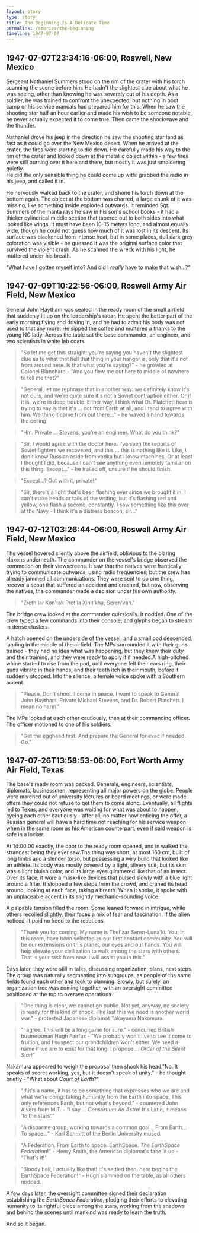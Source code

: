 ```yaml
---
layout: story
type: story
title: The Beginning Is A Delicate Time
permalink: /stories/the-beginning
timeline: 1947-07-07
---
```

## 1947-07-07T23:34:16-06:00, Roswell, New Mexico

Sergeant Nathaniel Summers stood on the rim of the crater with his torch scanning the scene before him. He hadn't the slightest clue about what he was seeing, other than knowing he was severely out of his depth. As a soldier, he was trained to confront the unexpected, but nothing in boot camp or his service manuals had prepared him for this. When he saw the shooting star half an hour earlier and made his wish to be someone notable, he never actually expected it to come true. Then came the shockwave and the thunder.

Nathaniel drove his jeep in the direction he saw the shooting star land as fast as it could go over the New Mexico desert. When he arrived at the crater, the fires were starting to die down. He carefully made his way to the rim of the crater and looked down at the metallic object within - a few fires were still burning over it here and there, but mostly it was just smoldering quietly.  
He did the only sensible thing he could come up with: grabbed the radio in his jeep, and called it in.

He nervously walked back to the crater, and shone his torch down at the bottom again. The object at the bottom was charred, a large chunk of it was missing, like something inside exploded outwards. It reminded Sgt. Summers of the manta rays he saw in his son's school books - it had a thicker cylindrical middle section that tapered out to both sides into what looked like wings. It must have been 10-15 meters long, and almost equally wide, though he could not guess how much of it was lost in its descent. Its surface was blackened from intense heat, but in some places, dull dark grey coloration was visible - he guessed it was the original surface color that survived the violent crash. As he scanned the wreck with his light, he muttered under his breath.

"What have I gotten myself into? And did I *really* have to make that wish...?"

## 1947-07-09T10:22:56-06:00, Roswell Army Air Field, New Mexico

General John Haytham was seated in the ready room of the small airfield that suddenly lit up on the leadership's radar. He spent the better part of the early morning flying and driving in, and he had to admit his body was not used to that any more. He sipped the coffee and muttered a thanks to the young NC lady. Across the table sat the base commander, an engineer, and two scientists in white lab coats.

> "So let me get this straight: you're saying you haven't the slightest clue as to what that hell that thing in your hangar is, only that it's not from around here. Is that what you're saying?" - he growled at Colonel Blanchard - "And you flew me out here to middle of nowhere to tell me that?"

> "General, let me rephrase that in another way: we definitely know it's not ours, and we're quite sure it's not a Soviet contraption either. Or if it is, we're in deep trouble. Either way, I think what Dr. Platchett here is trying to say is that it's ... not from Earth at all, and I tend to agree with him. We think it came from out there..." - he waved a hand towards the ceiling.

> "Hm. Private ... Stevens, you're an engineer. What do you think?"

> "Sir, I would agree with the doctor here. I've seen the reports of Soviet fighters we recovered, and this ... this is nothing like it. Like, I don't know Russian aside from vodka but I know machines. Or at least I thought I did, because I can't see anything even remotely familiar on this thing. Except..." - he trailed off, unsure if he should finish.

> "Except...? Out with it, private!"

> "Sir, there's a light that's been flashing ever since we brought it in. I can't make heads or tails of the writing, but it's flashing red and yellow, one flash a second, constantly. I saw something like this over at the Navy - I think it's a distress beacon, sir..."

## 1947-07-12T03:26:44-06:00, Roswell Army Air Field, New Mexico

The vessel hovered silently above the airfield, oblivious to the blaring klaxons underneath. The commander on the vessel's bridge observed the commotion on their viewscreens. It saw that the natives were frantically trying to communicate outwards, using radio frequencies, but the crew has already jammed all communications. They were sent to do one thing, recover a scout that suffered an accident and crashed, but now, observing the natives, the commander made a decision under his own authority.

> "Zreth'lar Kon'tak Prot'la Xinit'kha, Seren'vah."

The bridge crew looked at the commander quizzically. It nodded. One of the crew typed a few commands into their console, and glyphs began to stream in dense clusters.

A hatch opened on the underside of the vessel, and a small pod descended, landing in the middle of the airfield. The MPs surrounded it with their guns trained - they had no idea what was happening, but they knew their duty and their training, and they were ready to apply it if needed.A high-pitched whine started to rise from the pod, until everyone felt their ears ring, their guns vibrate in their hands, and their teeth itch in their mouth, before it suddenly stopped. Into the silence, a female voice spoke with a Southern accent.

> "Please. Don't shoot. I come in peace. I want to speak to General John Haytham, Private Michael Stevens, and Dr. Robert Platchett. I mean no harm."

The MPs looked at each other cautiously, then at their commanding officer. The officer motioned to one of his soldiers.

> "Get the egghead first. And prepare the General for evac if needed. Go."

## 1947-07-26T13:58:53-06:00, Fort Worth Army Air Field, Texas

The base's ready room was packed. Generals, engineers, scientists, diplomats, businessmen, representing all major powers on the globe. People were marched out of university lectures or board meetings, or were made offers they could not refuse to get them to come along. Eventually, all flights led to Texas, and everyone was waiting for what was about to happen, eyeing each other cautiously - after all, no matter how enticing the offer, a Russian general will have a hard time not reaching for his service weapon when in the same room as his American counterpart, even if said weapon is safe in a locker.

At 14:00:00 exactly, the door to the ready room opened, and in walked the strangest being they ever saw.The thing was short, at most 160 cm, built of long limbs and a slender torso, but possessing a wiry build that looked like an athlete. Its body was mostly covered by a tight, silvery suit, but its skin was a light bluish color, and its large eyes glimmered like that of an insect. Over its face, it wore a mask-like devices that pulsed slowly with a blue light around a filter. It stopped a few steps from the crowd, and craned its head around, looking at each face, taking a breath. When it spoke, it spoke with an unplaceable accent in its slightly mechanic-sounding voice.

A palpable tension filled the room. Some leaned forward in intrigue, while others recoiled slightly, their faces a mix of fear and fascination. If the alien noticed, it paid no heed to the reactions.

> "Thank you for coming. My name is Thel'zar Seren-Luna'ki. You, in this room, have been selected as our first contact community. You will be our extensions on this planet, our eyes and our hands. You will help elevate your civilization to walk among the stars with others. That is your task from now. I will assist you in this."

Days later, they were still in talks, discussing organization, plans, next steps. The group was naturally segmenting into subgroups, as people of the same fields found each other and took to planning. Slowly, but surely, an organization tree was coming together, with an oversight committee positioned at the top to oversee operations.

> "One thing is clear, we cannot go public. Not yet, anyway, no society is ready for this kind of shock. The last this we need is another world war." - protested Japanese diplomat Takayama Nakamura.

> "I agree. This will be a long game for sure." - concurred British businessman Hugh Fairfax - "We probably won't live to see it come to fruition, and I suspect our grandchildren won't either. We need a name if we are to exist for that long. I propose ... *Order of the Silent Star*!"

Nakamura appeared to weigh the proposal then shook his head."No. It speaks of secret working, yes, but it doesn't speak of unity." - he thought briefly - "What about *Court of Earth*?"

> "If it's a name, it has to be something that expresses who we are and what we're doing: taking humanity from the Earth into space. This only references Earth, but not what's beyond." - countered John Alvers from MIT. - "I say ... *Consortium Ad Astra*! It's Latin, it means 'to the stars'."

> "A disparate group, working towards a common goal... From Earth... To space..." - Karl Schmitt of the Berlin University mused.

> "A Federation. From Earth to space. EarthSpace. *The EarthSpace Federation*!" - Henry Smith, the American diplomat's face lit up - "That's it!"

> "Bloody hell, I actually like that! It's settled then, here begins the EarthSpace Federation!" - Hugh slammed on the table, as all others nodded.

A few days later, the oversight committee signed their declaration establishing the *EarthSpace Federation*, pledging their efforts to elevating humanity to its rightful place among the stars, working from the shadows and behind the scenes until mankind was ready to learn the truth.

And so it began.